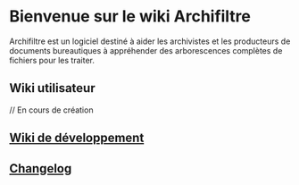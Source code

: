 # Bienvenue sur le wiki Archifiltre

Archifiltre est un logiciel destiné à aider les archivistes et les producteurs de documents bureautiques à appréhender des arborescences complètes de fichiers pour les traiter.

## Wiki utilisateur

// En cours de création

## [Wiki de développement](https://github.com/SocialGouv/archifiltre/wiki/Wiki-de-d%C3%A9veloppement)

## [Changelog](https://github.com/SocialGouv/archifiltre/wiki/Changelog)